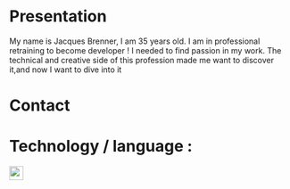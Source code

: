 <link rel="stylesheet" href="https://cdn.jsdelivr.net/gh/devicons/devicon@v2.15.1/devicon.min.css">

# Presentation

My name is Jacques Brenner, I am 35 years old. 
I am in professional retraining to become developer ! 
I needed to find passion in my work. The technical and creative side of this profession made me want to discover it,and now I want to dive into it

# Contact

# Technology / language :

<img  width="25px" src="https://cdn.jsdelivr.net/gh/devicons/devicon/icons/css3/css3-original-wordmark.svg" />

